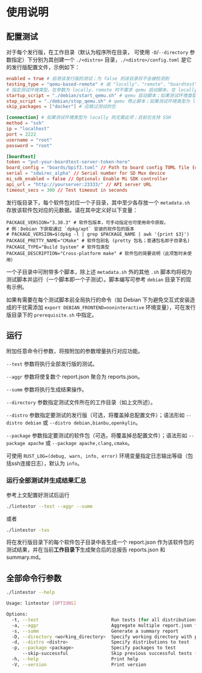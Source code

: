 # 使用说明
## 配置测试

对于每个发行版，在工作目录（默认为程序所在目录， 可使用 `-D`/`--directory` 参数指定）下分别为其创建一个 `./<distro>` 目录，`./<distro>/config.toml` 是它的发行版配置文件，示例如下：
  
```toml
enabled = true # 启用该发行版的测试；为 false 则该目录将不会被检测到
testing_type = "qemu-based-remote" # 或 "locally"、"remote"、"boardtest"
# 指定测试环境类型。在参数为 locally、remote 时不需求 qemu 启动脚本。在 locally 时不需求连接信息。
startup_script = "./debian/start_qemu.sh" # qemu 启动脚本；如果测试环境类型为 locally 或 remote 则无需此项
stop_script = "./debian/stop_qemu.sh" # qemu 停止脚本；如果测试环境类型为 locally 或 remote 则无需此项
skip_packages = ["docker"] # 应跳过测试的包

[connection] # 如果测试环境类型为 locally 则无需此项；目前仅支持 SSH
method = "ssh"
ip = "localhost"
port = 2222
username = "root"
password = "root"

[boardtest]
token = "put-your-boardtest-server-token-here"
board_config = "boards/bpif3.toml" // Path to board config TOML file (on the boardtest server)
serial = "sdwirec_alpha" // Serial number for SD Mux device
mi_sdk_enabled = false // Optional: Enable Mi SDK controller
api_url = "http://yourserver:23333/" // API server URL
timeout_secs = 300 // Test timeout in seconds

```

发行版目录下，每个软件包对应一个子目录，其中至少各存放一个 `metadata.sh` 存放该软件包对应的元数据。请在其中定义好以下变量：
```
PACKAGE_VERSION="3.30.3" # 软件包版本，可手动指定也可使用命令获取。
# 例：Debian 下获取通过 `dpkg/apt` 安装的软件包的版本
# PACKAGE_VERSION=$(dpkg -l | grep $PACKAGE_NAME | awk '{print $3}')
PACKAGE_PRETTY_NAME="CMake" # 软件包别名 (pretty 包名；普通包名即子目录名)
PACKAGE_TYPE="Build System" # 软件包类型
PACKAGE_DESCRIPTION="Cross-platform make" # 软件包的简要说明（此项暂时未使用）
```
一个子目录中可附带多个脚本，除上述 `metadata.sh` 外的其他 `.sh` 脚本均将视为测试脚本并运行（一个脚本即一个子测试）。脚本编写可参考 `debian` 目录下的现有示例。

如果有需要在每个测试脚本前全局执行的命令（如 Debian 下为避免交互式安装造成的干扰需添加 `export DEBIAN_FRONTEND=noninteractive` 环境变量），可在发行版目录下的 `prerequisite.sh` 中指定。

## 运行
附加任意命令行参数，将按附加的参数增量执行对应功能。

`--test` 参数将执行全部发行版的测试。

`--aggr` 参数将使复数个 report.json 聚合为 reports.json。

`--summ` 参数将执行生成结果操作。

`--directory` 参数指定测试文件所在的工作目录（如上文所述）。

`--distro` 参数指定要测试的发行版（可选，将覆盖掉总配置文件）；语法形如 `--distro debian` 或 `--distro debian,bianbu,openkylin`。

`--package` 参数指定要测试的软件包（可选，将覆盖掉总配置文件）；语法形如 `--package apache` 或 `--package apache,clang,cmake`。

可使用 `RUST_LOG=(debug, warn, info, error)` 环境变量指定日志输出等级（包括ssh连接日志），默认为 `info`。

### 运行全部测试并生成结果汇总

参考上文配置好测试后运行

```bash
./lintestor --test --aggr --summ
```

或者

```bash
./lintestor -tas
```
将在发行版目录下的每个软件包子目录中各生成一个 report.json 作为该软件包的测试结果，并在当前**工作目录下**生成聚合后的总报告 reports.json 和 summary.md。

## 全部命令行参数

```bash
./lintestor --help
```

```bash
Usage: lintestor [OPTIONS]

Options:
  -t, --test                           Run tests (for all distributions by default)
  -a, --aggr                           Aggregate multiple report.json files into a single reports.json
  -s, --summ                           Generate a summary report
  -D, --directory <working_directory>  Specify working directory with preconfigured test files
  -d, --distro <distro>                Specify distributions to test
  -p, --package <package>              Specify packages to test
      --skip-successful                Skip previous successful tests (instead of overwriting their results)
  -h, --help                           Print help
  -V, --version                        Print version
```